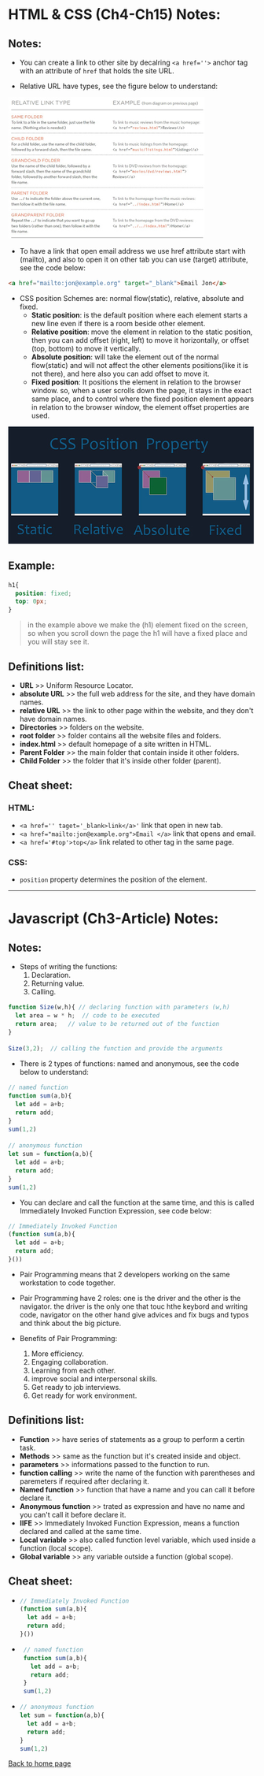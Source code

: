 # **HTML & CSS (Ch4-Ch15) Notes:**

## Notes:

+ You can create a link to other site by decalring `<a href=''>` anchor tag with an attribute of `href` that holds the site URL.

+ Relative URL have types, see the figure below to understand:

![url](img/relativeURL.jpg)

+ To have a link that open email address we use href attribute start with (mailto), and also to open it on other tab you can use (target) attribute, see the code below:

```html
<a href="mailto:jon@example.org" target="_blank">Email Jon</a>
```

+ CSS position Schemes are: normal flow(static), relative, absolute and fixed.
  + **Static position**: is the default position where each element starts a new line even if there is a room beside other element.
  + **Relative position**: move the element in relation to the static position, then you can add offset (right, left) to move it horizontally, or offset (top, bottom) to move it vertically.
  + **Absolute position**: will take the element out of the normal flow(static) and will not affect the other elements positions(like it is not there), and here also you can add offset to move it.
  + **Fixed position**: It positions the element in relation to the browser window. so, when a user scrolls down the page, it stays in the exact same place, and to control where the fixed position element appears in relation to the browser window, the element offset properties are used.

![css-positions](img/CssPosition.jpg)

## Example:

```css
h1{
  position: fixed;
  top: 0px;
}
```

> in the example above we make the (h1) element fixed on the screen, so when you scroll down the page the h1 will have a fixed place and you will stay see it.


## Definitions list:

+ **URL** >> Uniform Resource Locator.
+ **absolute URL** >>  the full web address for the site, and they have domain names.
+ **relative URL** >> the link to other page within the website, and they don't have domain names.
+ **Directories** >> folders on the website.
+ **root folder** >> folder contains all the website files and folders.
+ **index.html** >> default homepage of a site written in HTML.
+ **Parent Folder** >> the main folder that contain inside it other folders.
+ **Child Folder** >> the folder that it's inside other folder (parent).

## Cheat sheet:

### HTML:

+ `<a href='' taget='_blank>link</a>'` link that open in new tab.
+ `<a href="mailto:jon@example.org">Email </a>` link that opens and email.
+ `<a href='#top'>top</a>` link related to other tag in the same page.

### CSS:

+ `position` property determines the position of the element.

---
# **Javascript (Ch3-Article) Notes:**

## Notes:

+ Steps of writing the functions:
  1. Declaration.
  1. Returning value.
  1. Calling.

```javascript
function Size(w,h){ // declaring function with parameters (w,h)
  let area = w * h;  // code to be executed
  return area;   // value to be returned out of the function
}

Size(3,2);  // calling the function and provide the arguments
```
  
+ There is 2 types of functions: named and anonymous, see the code below to understand:

```javascript
// named function
function sum(a,b){
  let add = a+b;
  return add;
}
sum(1,2)

// anonymous function
let sum = function(a,b){
  let add = a+b;
  return add;
}
sum(1,2)
```

+ You can declare and call the function at the same time, and this is called Immediately Invoked Function Expression, see code below:

```javascript
// Immediately Invoked Function
(function sum(a,b){
  let add = a+b;
  return add;
}())
```

+ Pair Programming means that 2 developers working on the same workstation to code together.

+ Pair Programming have 2 roles: one is the driver and the other is the navigator. the driver is the only one that touc hthe keybord and writing code, navigator on the other hand give advices and fix bugs and typos and think about the big picture.

+ Benefits of Pair Programming:
  1. More efficiency.
  1. Engaging collaboration.
  1. Learning from each other.
  1. improve social and interpersonal skills.
  1. Get ready to job interviews.
  1. Get ready for work environment.


## Definitions list:

+ **Function** >> have series of statements as a group to perform a certin task.
+ **Methods** >>  same as the function but it's created inside and object.
+ **parameters** >> informations passed to the function to run.
+ **function calling** >> write the name of the function with parentheses and paremeters if required after declaring it.
+ **Named function** >> function that have a name and you can call it before declare it.
+ **Anonymous function** >> trated as expression and have no name and you can't call it before declare it.
+ **IIFE** >> Immediately Invoked Function Expression, means a function declared and called at the same time.
+ **Local variable** >> also called function level variable, which used inside a function (local scope).
+ **Global variable** >> any variable outside a function (global scope).

## Cheat sheet:

+ ```javascript
  // Immediately Invoked Function
  (function sum(a,b){
    let add = a+b;
    return add;
  }())
  ```
+  ```javascript
    // named function
    function sum(a,b){
      let add = a+b;
      return add;
    }
    sum(1,2)
    ```
+   ```javascript
    // anonymous function
    let sum = function(a,b){
      let add = a+b;
      return add;
    }
    sum(1,2)
    ``` 


[Back to home page](../README.md)